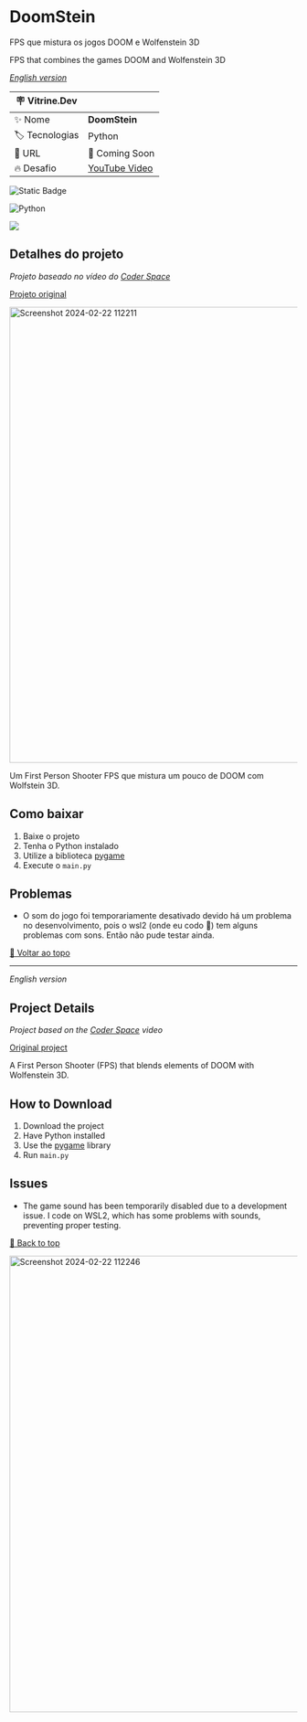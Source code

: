 <div id='top'>

# DoomStein

</div>

FPS que mistura os jogos DOOM e Wolfenstein 3D

FPS that combines the games DOOM and Wolfenstein 3D

_[English version](#English)_

| :placard: Vitrine.Dev |     |
| -------------  | --- |
| :sparkles: Nome        | **DoomStein**
| :label: Tecnologias | Python
| :rocket: URL         | 🚧 Coming Soon
| :fire: Desafio     | [YouTube Video](https://www.youtube.com/watch?v=ECqUrT7IdqQ&t=2s)
![Static Badge](https://img.shields.io/badge/Version-1.0-green)

![Python](https://img.shields.io/badge/python-3670A0?style=for-the-badge&logo=python&logoColor=ffdd54)


![](https://github.com/LeonardoTorresRodrigues/doom-wolfenstein/assets/91892938/cd83d662-dd3f-4ce9-967e-bde187285551#vitrinedev)

## Detalhes do projeto

_Projeto baseado no vídeo do [Coder Space](https://www.youtube.com/@CoderSpaceChannel)_

[Projeto original ](https://github.com/StanislavPetrovV/DOOM-style-Game)

<img width="798" alt="Screenshot 2024-02-22 112211" src="https://github.com/LeonardoTorresRodrigues/doom-wolfenstein/assets/91892938/f797e91f-05ad-4774-829a-2b1f4e6f9c61">

Um First Person Shooter FPS que mistura um pouco de DOOM com Wolfstein 3D.

## Como baixar
1. Baixe o projeto
2. Tenha o Python instalado
3. Utilize a biblioteca [pygame](https://www.pygame.org/docs/)
4. Execute o ```main.py```

## Problemas
- O som do jogo foi temporariamente desativado devido há um problema no desenvolvimento, pois o wsl2 (onde eu codo 🙂) tem alguns problemas com sons. Então não pude testar ainda.

<a href='#top'>🔼 Voltar ao topo</a>

---

<div id='English'>

_English version_

</div>

## Project Details

_Project based on the [Coder Space](https://www.youtube.com/@CoderSpaceChannel) video_

[Original project](https://github.com/StanislavPetrovV/DOOM-style-Game)

A First Person Shooter (FPS) that blends elements of DOOM with Wolfenstein 3D.

## How to Download
1. Download the project
2. Have Python installed
3. Use the [pygame](https://www.pygame.org/docs/) library
4. Run ```main.py```

## Issues
- The game sound has been temporarily disabled due to a development issue. I code on WSL2, which has some problems with sounds, preventing proper testing.

<a href='#top'>🔼 Back to top</a>

<img width="799" alt="Screenshot 2024-02-22 112246" src="https://github.com/LeonardoTorresRodrigues/doom-wolfenstein/assets/91892938/c8bbdbd0-36a4-4149-946c-a5f47cea2abb">
